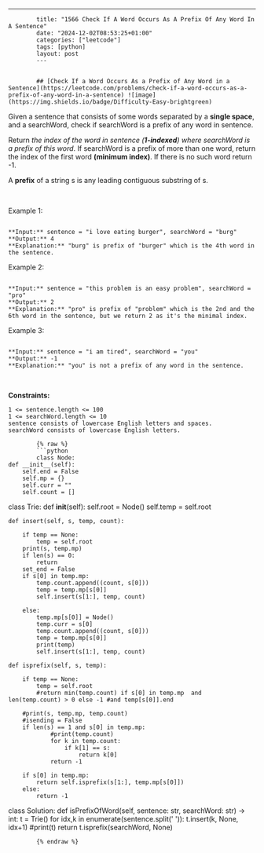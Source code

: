 ---
            title: "1566 Check If A Word Occurs As A Prefix Of Any Word In A Sentence"
            date: "2024-12-02T08:53:25+01:00"
            categories: ["leetcode"]
            tags: [python]
            layout: post
            ---
            

            ## [Check If a Word Occurs As a Prefix of Any Word in a Sentence](https://leetcode.com/problems/check-if-a-word-occurs-as-a-prefix-of-any-word-in-a-sentence) ![image](https://img.shields.io/badge/Difficulty-Easy-brightgreen)

Given a sentence that consists of some words separated by a **single space**, and a searchWord, check if searchWord is a prefix of any word in sentence.

Return *the index of the word in *sentence* (**1-indexed**) where *searchWord* is a prefix of this word*. If searchWord is a prefix of more than one word, return the index of the first word **(minimum index)**. If there is no such word return -1.

A **prefix** of a string s is any leading contiguous substring of s.

 

Example 1:

```

**Input:** sentence = "i love eating burger", searchWord = "burg"
**Output:** 4
**Explanation:** "burg" is prefix of "burger" which is the 4th word in the sentence.

```

Example 2:

```

**Input:** sentence = "this problem is an easy problem", searchWord = "pro"
**Output:** 2
**Explanation:** "pro" is prefix of "problem" which is the 2nd and the 6th word in the sentence, but we return 2 as it's the minimal index.

```

Example 3:

```

**Input:** sentence = "i am tired", searchWord = "you"
**Output:** -1
**Explanation:** "you" is not a prefix of any word in the sentence.

```

 

**Constraints:**

	1 <= sentence.length <= 100
	1 <= searchWord.length <= 10
	sentence consists of lowercase English letters and spaces.
	searchWord consists of lowercase English letters.

            {% raw %}
            ```python
            class Node:
    def __init__(self):
        self.end = False
        self.mp = {}
        self.curr = ""
        self.count = []


class Trie:
    def __init__(self):
        self.root = Node()
        self.temp = self.root
        

    def insert(self, s, temp, count):
        
        if temp == None:
            temp = self.root
        print(s, temp.mp)
        if len(s) == 0:
            return
        set_end = False
        if s[0] in temp.mp:
            temp.count.append((count, s[0]))
            temp = temp.mp[s[0]]
            self.insert(s[1:], temp, count)

        else:
            temp.mp[s[0]] = Node()
            temp.curr = s[0]
            temp.count.append((count, s[0]))
            temp = temp.mp[s[0]]
            print(temp)
            self.insert(s[1:], temp, count)

    def isprefix(self, s, temp):
       
        if temp == None:
            temp = self.root
            #return min(temp.count) if s[0] in temp.mp  and len(temp.count) > 0 else -1 #and temp[s[0]].end

        #print(s, temp.mp, temp.count)
        #isending = False
        if len(s) == 1 and s[0] in temp.mp:
                #print(temp.count)
                for k in temp.count:
                    if k[1] == s:
                        return k[0]
                return -1
        
        if s[0] in temp.mp:
            return self.isprefix(s[1:], temp.mp[s[0]]) 
        else:
            return -1



class Solution:
    def isPrefixOfWord(self, sentence: str, searchWord: str) -> int:
        t = Trie()
        for idx,k in enumerate(sentence.split(' ')):
            t.insert(k, None, idx+1)
            #print(t)
        return t.isprefix(searchWord, None)


        
            {% endraw %}
            